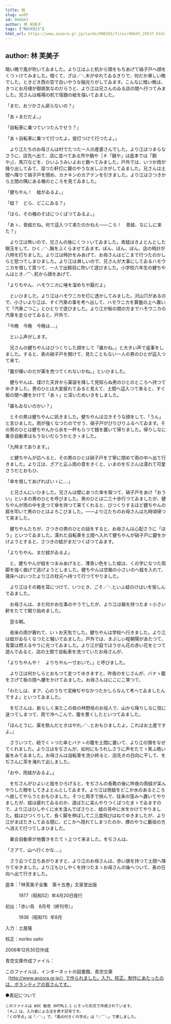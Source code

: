 ```yaml
---
title: 蛙
slug: wa95
id: 046643
author: 林 芙美子
tags: ["NDCK913"]
html_url: https://www.aozora.gr.jp/cards/000291/files/46643_25537.html
---
```


## author: 林 芙美子

暗い晩で風が吹いてゐました。より江はふと机から頭をもちあげて硝子戸へ顔をくつゝけてみました。暗くて、ざは／＼木がゆれてゐるきりで、何だか淋しい晩でした。ときどき西の空で白いやうな稲光りがしてゐます。こんなに暗い晩は、きつとお月様が御病気なのだらうと、より江は兄さんのゐる店の間へ行つてみました。兄さんは帳場の机で宿題の絵を描いてゐました。

「まだ、おツかさん戻らないの？」

「あゝまだだよ。」

「自転車に乗つていつたんでせう？」

「あゝ自転車に乗つて行つたよ。提灯つけて行つたよ。」

　より江たちのお母さんは村でたつた一人の産婆さんでした。より江はつまらなさうに、店先へ出て、店に並べてある笊や鍋や［＃「鍋や」は底本では「銅や」］、馬穴などを、ひいふうみいよおと数へてみました。戸外では、いつか雨が降り出してゐて、湿つた軒灯に霧のやうな水しぶきがしてゐました。兄さんは土間へ降りて硝子戸を閉め、カナキンのカアテンを引きました。より江はさつきから土間の隅にある桶のところを見てゐました。

「健ちやん！　蛙がゐるよ。」

「蛙？　どら、どこにゐる？」

「ほら、その桶のそばにつくばつてゐるよ。」

「あゝ、青蛙だね。何で這入つて来たのかねえ――こら！　青蛙、なにしに来た？」

　より江は怖いので、兄さんの後にくつゝいてゐました。青蛙はきよとんとした眼玉をして、ひく／＼胸をふくらませてゐます。ぼん、ぼん、ぼん、店の時計が八時を打ちました。より江は時計をみあげて、お母さんはどこまで行つたのかしらと怒つてしまひました。より江は淋しいので、兄さんが大事にしてゐるハモウニカを借して貰つて、一人で出鱈目に吹いて遊びました。小学校六年生の健ちやんはとき／″＼机から顔をあげて、

「よりちやん、ハモウニカに唾を溜めちや厭だよ」

　といひました。より江はハモウニカを灯に透かしてみました。沢山穴があるので、小さいより江は、すぐ汽車の事を考へ出して、ハモウニカを算盤の上へ置いて「汽車ごつこ」とひとりで遊びました。より江が板の間の方までハモウニカの汽車を走らせてゐると、戸外で、

「今晩　今晩　今晩は‥‥」

　といふ声がします。

　兄さんの健ちやんはびつくりした顔をして「誰かね。」と大きい声で返事をしました。すると、表の硝子戸を開けて、見たこともない一人の男のひとが這入つて来て、

「腹が痛いのだが薬を売つてくれないかね。」といひました。

　健ちやんは、煤けた天井から薬袋を降して見知らぬ男のひとのところへ持つてゆきました。男のひとは大変疲れてゐると見えて、土間へ這入つて来ると、すぐ板の間へ腰をかけて「あゝ」と深いためいきをしました。

「誰もゐないのかい？」

　とその男は健ちやんに訊きました。健ちやんは泣きそうな顔をして、「うん」と言ひました。雨が強くなつたのでせう、硝子戸がびりびりふるへてゐます。その男のひとは健ちやんから水を一杯もらつて銭を置いて帰りました。帰りしなに乗合自動車はもうないだらうかときゝました。

「九時まであります。」

　と健ちやんが応へると、その男のひとは硝子戸を丁寧に閉めて雨の中へ出て行きました。より江は、ざアと云ふ雨の音をきくと、いまのをぢさんは濡れて可愛さうだとおもひ、

「傘を借してあげればいゝに‥‥」

　と兄さんにいひました。兄さんは壁にあつた傘を取つて、硝子戸をあけ「おうい」といまの男のひとを呼びました。男のひとは二三十歩行つてゐましたが、健ちやんが雨の中を走つて傘を持つて来てくれると、びつくりするほど健ちやんの肩を叩いて男のひとはよろこびました。――より江たちのお母さんは九時頃帰つて来ました。

　健ちやんたちが、さつきの男のひとの話をすると、お母さんは心配さうに「ほう」といつてゐました。濡れた自転車を土間へ入れて健ちやんが硝子戸に鍵をかけようとすると、さつきの蛙がまだつくばつてゐます。

「よりちやん、まだ蛙がゐるよ」

　と、健ちやんが蛙をつまみあげると、薄青い色をした蛙は、くの字になつた両脚を強く曲げて逃げようとしました。健ちやんは空箱の小さいのへ蛙を入れて、寝床へはいつたより江の枕元へ持つて行つてやりました。

　より江はその箱を耳につけて、いつとき、ごそ／＼といふ蛙のけはいを愉しんでゐました。

　お母さんは、まだ何かお仕事のやうでしたが、より江は箱を持つたまゝ小さい鼾をたてて眠り始めました。

　翌る朝。

　夜来の雨が霽れて、いゝお天気でした。健ちやんは学校へ行きました。より江は蛙がゐなくなつたと騒いでゐました。戸外では、まぶしい程朝陽があたつて、青葉は燃えるやうに光つてゐました。より江が庭でほうせん花の赤い花をとつて遊んでゐると、店の土間で自転車を洗つていたお母さんが、

「よりちやんや！　よりちやん一寸おいで。」と呼びました。

　より江は何かしらとおもつて走つてゆきますと、昨夜のをじさんが、バナゝ籠をさげて板の間へ腰をかけてゐました。お母さんはにこにこ笑つて、

「わたしは、まア、心のうちで泥棒ぢやなかつたかしらなんて考へてゐましたんですよ」といつてゐました。

　をぢさんは、新らしく来たこの県の林野局のお役人で、山から降りしなに径に迷つてしまつて、雨で冷へこんで、腹を悪くしたといつてゐました。

「ほんとうに、薬を飲んだときはやれ／＼とおもひましたよ。これはお土産ですよ。」

　さういつて、紐でくゝつた傘とバナゝの籠を土間に置いて、より江の頭をなぜてくれました。より江はをぢさんが、如何にもうれしさうに声をたてゝ笑ふ皓い歯をみてゐました。お母さんは自転車を洗ひ終ると、店先きの日向に干して、をぢさんに茶を淹れて出しました。

「おや、雨蛙がゐるよ。」

　をぢさんがひよいと股をひろげると、をぢさんの長靴の後に昨夜の雨蛙が呆んやりした眼をしてきよとんとしてゐます。より江は雨蛙をどこか水のあるところへ放してやらうとおもひました。そつと両手で挾んで、往来の窪みへ置いてやりましたが、蛙は疲れてゐるのか、道ばたに呆んやりつくばつたまゝでゐますので、より江はひしやくに水を汲んでぱさりと、蛙の背中に水をかけてやりました。蛙はびつくりして、長く脚を伸ばして二三度飛びはねてゆきましたが、より江がまばたきしてゐる間に、どこかへ隠れてしまつたのか、煙のやうに藪垣の方へ消えて行つてしまひました。

　乗合自動車が地響きをたてゝ上つて来ました。をぢさんは、

「さアて、山へ行くかな‥‥」

　さう云つて立ちあがりますと、より江のお母さんは、赤い旗を持つて土間へ降りてゆきました。より江もひしやくを持つたまゝお母さんの後へついて、表の日向へ出て行きました。













底本：「林芙美子全集　第十五巻」文泉堂出版


　　　1977（昭和52）年4月20日発行

初出：「赤い鳥　8月号（終刊号）」

　　　1936（昭和11）年8月

入力：土屋隆

校正：noriko saito

2006年12月30日作成

青空文庫作成ファイル：

このファイルは、インターネットの図書館、青空文庫（http://www.aozora.gr.jp/）で作られました。入力、校正、制作にあたったのは、ボランティアの皆さんです。











●表記について


	このファイルは W3C 勧告 XHTML1.1 にそった形式で作成されています。
	［＃…］は、入力者による注を表す記号です。
	「くの字点」は「／＼」で、「濁点付きくの字点」は「／″＼」で表しました。